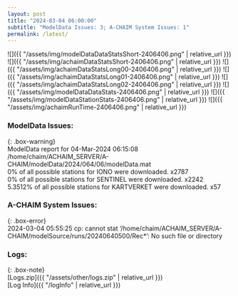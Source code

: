 ```yaml
---
layout: post
title: "2024-03-04 06:00:00"
subtitle: "ModelData Issues: 3; A-CHAIM System Issues: 1"
permalink: /latest/
---
```


![]({{ "/assets/img/modelDataDataStatsShort-2406406.png" | relative_url }})
![]({{ "/assets/img/achaimDataStatsShort-2406406.png" | relative_url }})
![]({{ "/assets/img/achaimDataStatsLong00-2406406.png" | relative_url }})
![]({{ "/assets/img/achaimDataStatsLong01-2406406.png" | relative_url }})
![]({{ "/assets/img/achaimDataStatsLong02-2406406.png" | relative_url }})
![]({{ "/assets/img/modelDataDataStats-2406406.png" | relative_url }})
![]({{ "/assets/img/modelDataStationStats-2406406.png" | relative_url }})
![]({{ "/assets/img/achaimRunTime-2406406.png" | relative_url }})


### ModelData Issues:  
  
{: .box-warning}  
 ModelData report for 04-Mar-2024 06:15:08   
 /home/chaim/ACHAIM_SERVER/A-CHAIM/modelData/2024/064/06/modelData.mat   
 0% of all possible stations for IONO were downloaded. x2787   
 0% of all possible stations for SENTINEL were downloaded. x2242   
 5.3512% of all possible stations for KARTVERKET were downloaded. x57   
  
### A-CHAIM System Issues:  
  
{: .box-error}  
2024-03-04 05:55:25 cp: cannot stat ‘/home/chaim/ACHAIM_SERVER/A-CHAIM/modelSource/runs/20240640500/Rec*’: No such file or directory  

### Logs:  
  
{: .box-note}  
[Logs.zip]({{ "/assets/other/logs.zip" | relative_url }})  
[Log Info]({{ "/logInfo" | relative_url }})  
